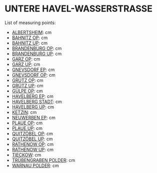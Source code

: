 # UNTERE HAVEL-WASSERSTRASSE

List of measuring points:

* [ALBERTSHEIM](./ALBERTSHEIM): <Value topic="rivers/pegel-online/UHW/ALBERTSHEIM/measurementValue"/> cm
* [BAHNITZ OP](./BAHNITZ-OP): <Value topic="rivers/pegel-online/UHW/BAHNITZ-OP/measurementValue"/> cm
* [BAHNITZ UP](./BAHNITZ-UP): <Value topic="rivers/pegel-online/UHW/BAHNITZ-UP/measurementValue"/> cm
* [BRANDENBURG OP](./BRANDENBURG-OP): <Value topic="rivers/pegel-online/UHW/BRANDENBURG-OP/measurementValue"/> cm
* [BRANDENBURG UP](./BRANDENBURG-UP): <Value topic="rivers/pegel-online/UHW/BRANDENBURG-UP/measurementValue"/> cm
* [GARZ OP](./GARZ-OP): <Value topic="rivers/pegel-online/UHW/GARZ-OP/measurementValue"/> cm
* [GARZ UP](./GARZ-UP): <Value topic="rivers/pegel-online/UHW/GARZ-UP/measurementValue"/> cm
* [GNEVSDORF EP](./GNEVSDORF-EP): <Value topic="rivers/pegel-online/UHW/GNEVSDORF-EP/measurementValue"/> cm
* [GNEVSDORF OP](./GNEVSDORF-OP): <Value topic="rivers/pegel-online/UHW/GNEVSDORF-OP/measurementValue"/> cm
* [GRÜTZ OP](./GRUETZ-OP): <Value topic="rivers/pegel-online/UHW/GRUETZ-OP/measurementValue"/> cm
* [GRÜTZ UP](./GRUETZ-UP): <Value topic="rivers/pegel-online/UHW/GRUETZ-UP/measurementValue"/> cm
* [GÜLPE OP](./GUELPE-OP): <Value topic="rivers/pegel-online/UHW/GUELPE-OP/measurementValue"/> cm
* [HAVELBERG EP](./HAVELBERG-EP): <Value topic="rivers/pegel-online/UHW/HAVELBERG-EP/measurementValue"/> cm
* [HAVELBERG STADT](./HAVELBERG-STADT): <Value topic="rivers/pegel-online/UHW/HAVELBERG-STADT/measurementValue"/> cm
* [HAVELBERG UP](./HAVELBERG-UP): <Value topic="rivers/pegel-online/UHW/HAVELBERG-UP/measurementValue"/> cm
* [KETZIN](./KETZIN): <Value topic="rivers/pegel-online/UHW/KETZIN/measurementValue"/> cm
* [NEUWERBEN EP](./NEUWERBEN-EP): <Value topic="rivers/pegel-online/UHW/NEUWERBEN-EP/measurementValue"/> cm
* [PLAUE OP](./PLAUE-OP): <Value topic="rivers/pegel-online/UHW/PLAUE-OP/measurementValue"/> cm
* [PLAUE UP](./PLAUE-UP): <Value topic="rivers/pegel-online/UHW/PLAUE-UP/measurementValue"/> cm
* [QUITZÖBEL OP](./QUITZOEBEL-OP): <Value topic="rivers/pegel-online/UHW/QUITZOEBEL-OP/measurementValue"/> cm
* [QUITZÖBEL UP](./QUITZOEBEL-UP): <Value topic="rivers/pegel-online/UHW/QUITZOEBEL-UP/measurementValue"/> cm
* [RATHENOW OP](./RATHENOW-OP): <Value topic="rivers/pegel-online/UHW/RATHENOW-OP/measurementValue"/> cm
* [RATHENOW UP](./RATHENOW-UP): <Value topic="rivers/pegel-online/UHW/RATHENOW-UP/measurementValue"/> cm
* [TIECKOW](./TIECKOW): <Value topic="rivers/pegel-online/UHW/TIECKOW/measurementValue"/> cm
* [TRÜBENGRABEN POLDER](./TRUEBENGRABEN-POLDER): <Value topic="rivers/pegel-online/UHW/TRUEBENGRABEN-POLDER/measurementValue"/> cm
* [WARNAU POLDER](./WARNAU-POLDER): <Value topic="rivers/pegel-online/UHW/WARNAU-POLDER/measurementValue"/> cm
